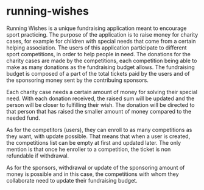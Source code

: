 # running-wishes

Running Wishes is a unique fundraising application meant to encourage sport practicing. The purpose of the application is to raise money for charity cases, 
for example for children with special needs that come from a certain helping association. The users of this application participate to different sport competitions, 
in order to help people in need. The donations for the charity cases are made by the competitions, each competition being able to make as many donations as the fundraising budget allows. The fundraising budget is composed of a part of the total tickets paid by the users and of the sponsoring money sent by the contribuing sponsors.

Each charity case needs a certain amount of money for solving their special need. With each donation received, the raised sum will be updated and the person will be closer to fulfilling their wish. The donation will be directed to that person that has raised the smaller amount of money compared to the needed fund.

As for the competitors (users), they can enroll to as many competitions as they want, with update possible. That means that when a user is created, the competitions list can be empty at first and updated later. The only mention is that once he enroller to a competition, the ticket is non refundable if withdrawal.

As for the sponsors, withdrawal or update of the sponsoring amount of money is possible and in this case, the competitions with whom they collaborate need to update their fundraising budget.
